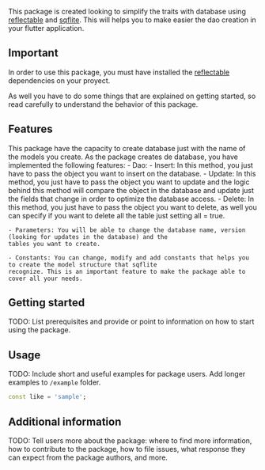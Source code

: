 <!--
This README describes the package. If you publish this package to pub.dev,
this README's contents appear on the landing page for your package.

For information about how to write a good package README, see the guide for
[writing package pages](https://dart.dev/guides/libraries/writing-package-pages).

For general information about developing packages, see the Dart guide for
[creating packages](https://dart.dev/guides/libraries/create-library-packages)
and the Flutter guide for
[developing packages and plugins](https://flutter.dev/developing-packages).
-->

This package is created looking to simplify the traits with database using 
[reflectable](https://github.com/google/reflectable.dart) and [sqflite](https://github.com/tekartik/sqflite/tree/master/sqflite). 
This will helps you to make easier the dao creation in your flutter application. 

## Important
In order to use this package, you must have installed the [reflectable](https://github.com/google/reflectable.dart)
dependencies on your proyect. 

As well you have to do some things that are explained on getting started, so read carefully to understand
the behavior of this package. 

## Features

This package have the capacity to create database just with the name of the models you create. As the package 
creates de database, you have implemented the following features:
    - Dao: 
        - Insert: In this method, you just have to pass the object you want to insert on the database. 
        - Update: In this method, you just have to pass the object you want to update and the logic behind
        this method will compare the object in the database and update just the fields that change in order to 
        optimize the database access. 
        - Delete: In this method, you just have to pass the object you want to delete, as well you can specify 
        if you want to delete all the table just setting all = true.

    - Parameters: You will be able to change the database name, version (looking for updates in the database) and the 
    tables you want to create. 

    - Constants: You can change, modify and add constants that helps you to create the model structure that sqflite 
    recognize. This is an important feature to make the package able to cover all your needs. 

## Getting started

TODO: List prerequisites and provide or point to information on how to
start using the package.

## Usage

TODO: Include short and useful examples for package users. Add longer examples
to `/example` folder.

```dart
const like = 'sample';
```

## Additional information

TODO: Tell users more about the package: where to find more information, how to
contribute to the package, how to file issues, what response they can expect
from the package authors, and more.
